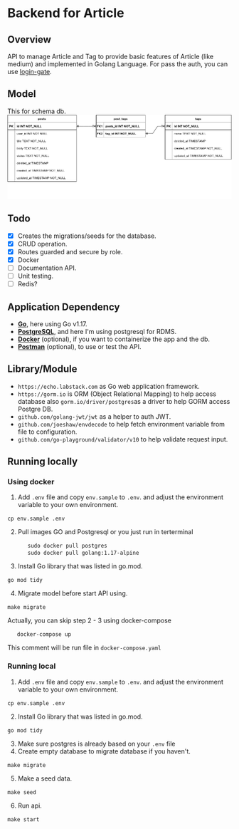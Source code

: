 # Backend for Article 

## Overview
API to manage Article and Tag to provide basic features of Article (like medium) and implemented in Golang Language. For pass the auth, you can use [login-gate](https://github.com/hafiztsalavin/login-go).

## Model
This for schema db.
![model-db](https://github.com/hafiztsalavin/medium-be/blob/master/docs/images/schema-medium-article-tags.png)

## Todo

- [x] Creates the migrations/seeds for the database.
- [x] CRUD operation.
- [x] Routes guarded and secure by role.
- [x] Docker
- [ ] Documentation API.
- [ ] Unit testing.
- [ ] Redis?

## Application Dependency

* [**Go**](https://golang.org/), here using Go v1.17.
* [**PostgreSQL**](https://www.postgresql.org/), and here I'm using postgresql for RDMS.
* [**Docker**](https://www.docker.com/) (optional), if you want to containerize the app and the db.
* [**Postman**](https://www.postman.com/) (optional), to use or test the API.


## Library/Module

* `https://echo.labstack.com` as Go web application framework.
* `https://gorm.io` is ORM (Object Relational Mapping) to help access database also `gorm.io/driver/postgres`as a driver to help GORM access Postgre DB.
* `github.com/golang-jwt/jwt` as a helper to auth JWT.
* `github.com/joeshaw/envdecode` to help fetch environment variable from file to configuration.
* `github.com/go-playground/validator/v10` to help validate request input.

## Running locally
### Using docker
1. Add `.env` file and copy `env.sample` to `.env`. and adjust the environment variable to your own environment.
```
cp env.sample .env
```
2. Pull images GO and Postgresql or you just run in terterminal
   ```
      sudo docker pull postgres
      sudo docker pull golang:1.17-alpine 
   ```
3. Install Go library that was listed in go.mod. 

```
go mod tidy
```
4. Migrate model before start API using.
```
make migrate
```

Actually, you can skip step 2 - 3 using docker-compose
```
   docker-compose up
```
This comment will be run file in `docker-compose.yaml`


### Running local

1. Add `.env` file and copy `env.sample` to `.env`. and adjust the environment variable to your own environment.
```
cp env.sample .env
```
2. Install Go library that was listed in go.mod. 
```
go mod tidy
```
3. Make sure postgres is already based on your `.env` file
4. Create empty database to migrate database if you haven't. 
```
make migrate
```
5. Make a seed data. 
```
make seed
```
6. Run api.
```
make start
```